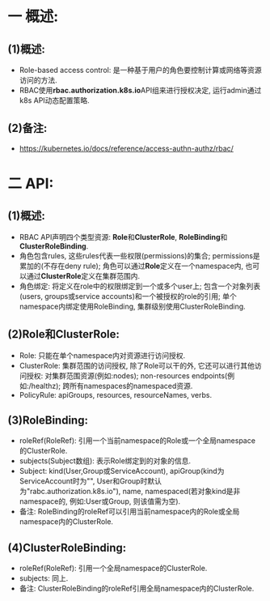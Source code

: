 # 一 概述:
## (1)概述:
- Role-based access control: 是一种基于用户的角色要控制计算或网络等资源访问的方法.
- RBAC使用**rbac.authorization.k8s.io**API组来进行授权决定, 运行admin通过k8s API动态配置策略.

## (2)备注:
- https://kubernetes.io/docs/reference/access-authn-authz/rbac/

# 二 API:
## (1)概述:
- RBAC API声明四个类型资源: **Role**和**ClusterRole**, **RoleBinding**和**ClusterRoleBinding**.
- 角色包含rules, 这些rules代表一些权限(permissions)的集合;  permissions是累加的(不存在deny rule); 角色可以通过**Role**定义在一个namespace内, 也可以通过**ClusterRole**定义在集群范围内.
- 角色绑定: 将定义在role中的权限绑定到一个或多个user上; 包含一个对象列表(users, groups或service accounts)和一个被授权的role的引用; 单个namespace内绑定使用RoleBinding, 集群级别使用ClusterRoleBinding.

## (2)Role和ClusterRole:
- Role: 只能在单个namespace内对资源进行访问授权.
- ClusterRole: 集群范围的访问授权, 除了Role可以干的外, 它还可以进行其他访问授权: 对集群范围资源(例如:nodes); non-resources endpoints(例如:/healthz); 跨所有namespaces的namespaced资源.
- PolicyRule: apiGroups, resources, resourceNames, verbs.

## (3)RoleBinding:
- roleRef(RoleRef): 引用一个当前namespace的Role或一个全局namespace的ClusterRole.
- subjects(Subject数组): 表示Role绑定到的对象的信息.
- Subject: kind(User,Group或ServiceAccount), apiGroup(kind为ServiceAccount时为"", User和Group时默认为"rabc.authorization.k8s.io"), name, namespaced(若对象kind是非namespace的, 例如:User或Group, 则该值需为空).
- 备注: RoleBinding的roleRef可以引用当前namespace内的Role或全局namespace内的ClusterRole.

## (4)ClusterRoleBinding:
- roleRef(RoleRef): 引用一个全局namespace的ClusterRole.
- subjects: 同上.
- 备注: ClusterRoleBinding的roleRef引用全局namespace内的ClusterRole.
